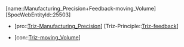 ﻿---
type: TrizContradiction
aliases:
- Manufacturing_Precision+Feedback-moving_Volume
license: CC BY-SA 4.0
copyright: https://github.com/SpocWeb
IsDeleted: false
IsReadOnly: false
Confidential: public
tags: 
- Triz/Contradiction
---
[name::Manufacturing_Precision+Feedback-moving_Volume]
[SpocWebEntityId::25503]
+ [pro::[Triz-Manufacturing_Precision](tech/Triz/Parameter/Triz-Manufacturing_Precision.md)]
[Triz-Principle::[Triz-feedback](tech/Triz/Sub/Triz-feedback.md)]
- [con::[Triz-moving_Volume](tech/Triz/Parameter/Triz-moving_Volume.md)]

